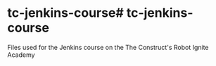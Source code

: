 # tc-jenkins-course# tc-jenkins-course
Files used for the Jenkins course on the The Construct's Robot Ignite Academy